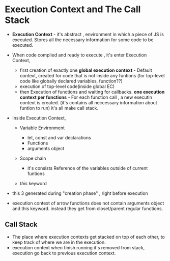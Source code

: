 # Execution Context and The Call Stack

- **Execution Context**  - it's abstract , environment in which a piece of JS is executed. Stores all the necessary information for some code to be executed.
- When code complied and ready to execute , it's enter Execution Context,
    
    - first creation  of exactly one  **global execution context** -  Default context, created for code that is not inside any funtions (for top-level code like globally declared variables, function??)
    - execution  of top-level code(inside global EC)
    - then Execution of functions and waiting for callbacks. **one execution context per functions** - For each function call , a new executin context is created. (it's contains all neccessary information about funtion to run) it's all make call stack.

- Inside Execution Context,
    
    - Variable Environment
        
        - let, const and var declarations
        - Functions
        - arguments object
    - Scope chain 

        - it's consists Reference of the variables outside of current funtions 
    - *this* keyword
- this 3  generated during "creation phase" , right before execution
- execution context of arrow functions does not contain arguments object and this keyword. instead they get from closet/parent regular functions. 


## Call Stack
- The place where execution contexts get stacked on top of each other, to keep track of where we are in the execution.
- execution context when finish running it's removed from  stack, execution go back to previous execution context.